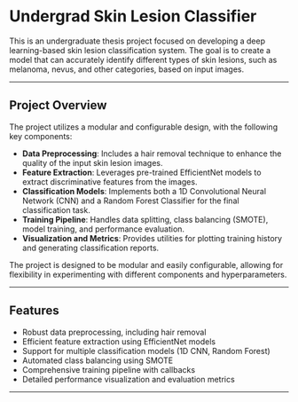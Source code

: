 # Undergrad Skin Lesion Classifier

This is an undergraduate thesis project focused on developing a deep learning-based skin lesion classification system. The goal is to create a model that can accurately identify different types of skin lesions, such as melanoma, nevus, and other categories, based on input images.

---

## Project Overview
The project utilizes a modular and configurable design, with the following key components:

- **Data Preprocessing**: Includes a hair removal technique to enhance the quality of the input skin lesion images.
- **Feature Extraction**: Leverages pre-trained EfficientNet models to extract discriminative features from the images.
- **Classification Models**: Implements both a 1D Convolutional Neural Network (CNN) and a Random Forest Classifier for the final classification task.
- **Training Pipeline**: Handles data splitting, class balancing (SMOTE), model training, and performance evaluation.
- **Visualization and Metrics**: Provides utilities for plotting training history and generating classification reports.

The project is designed to be modular and easily configurable, allowing for flexibility in experimenting with different components and hyperparameters.

---

## Features
- Robust data preprocessing, including hair removal
- Efficient feature extraction using EfficientNet models
- Support for multiple classification models (1D CNN, Random Forest)
- Automated class balancing using SMOTE
- Comprehensive training pipeline with callbacks
- Detailed performance visualization and evaluation metrics

---
